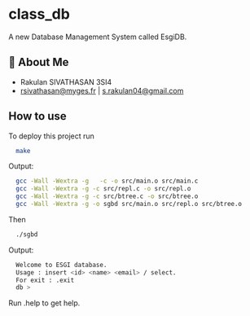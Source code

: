 # class_db
A new Database Management System called EsgiDB.

## 🚀 About Me
- Rakulan SIVATHASAN 3SI4
- rsivathasan@myges.fr | s.rakulan04@gmail.com

## How to use
To deploy this project run
```bash
  make
```
Output:
```bash
  gcc -Wall -Wextra -g   -c -o src/main.o src/main.c
  gcc -Wall -Wextra -g -c src/repl.c -o src/repl.o
  gcc -Wall -Wextra -g -c src/btree.c -o src/btree.o
  gcc -Wall -Wextra -g -o sgbd src/main.o src/repl.o src/btree.o
```

Then
```bash
  ./sgbd
```
Output:
```bash
  Welcome to ESGI database.
  Usage : insert <id> <name> <email> / select.
  For exit : .exit
  db >
```

Run .help to get help.